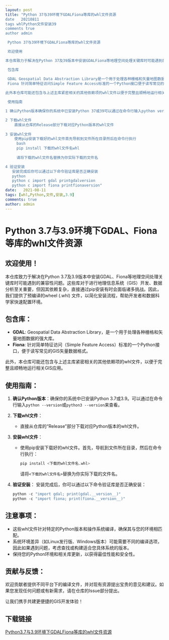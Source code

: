 ```yaml
---
layout: post
title: "Python 37与39环境下GDALFiona等库的whl文件资源
date   20210811
tags whlPython文件安装39
comments true
author admin

 Python 37与39环境下GDALFiona等库的whl文件资源

 欢迎使用

本仓库致力于解决在Python 37及39版本中安装GDALFiona等地理空间处理关键库时可能遇到的兼容性问题这些库对于进行地理信息系统GIS开发数据分析至关重要但因其依赖复杂直接通过pip安装有时会面临诸多挑战因此我们提供了预编译的wheel whl 文件以简化安装流程帮助开发者和数据科学家快速配置环境

 包含库

 GDAL Geospatial Data Abstraction Library是一个用于处理各种栅格和矢量地图数据的强大库
 Fiona 针对简单特征访问Simple Feature Access标准的一个Python接口便于读写常见的GIS矢量数据格式
  
此外本仓库可能还包含与上述主库紧密相关的其他依赖项的whl文件以便于完整且顺畅地运行相关GIS应用

 使用指南

1 确认Python版本确保你的系统中已安装Python 37或39可以通过在命令行输入python version或python3 version来查看

2 下载whl文件
    直接从仓库的Release部分下载对应Python版本的whl文件
   
3 安装whl文件
    使用pip安装下载好的whl文件首先导航到文件所在目录然后在命令行执行
     bash
     pip install 下载的whl文件名whl
     
     请将下载的whl文件名替换为你实际下载的文件名

4 验证安装
   安装完成后你可以通过以下命令验证库是否正确安装
   python
   python c import gdal printgdalversion
   python c import fiona printfionaversion"
date:   2021-08-11
tags: [whl,Python,文件,安装,3.9]
comments: true
author: admin
---
```

# Python 3.7与3.9环境下GDAL、Fiona等库的whl文件资源

## 欢迎使用！

本仓库致力于解决在Python 3.7及3.9版本中安装GDAL、Fiona等地理空间处理关键库时可能遇到的兼容性问题。这些库对于进行地理信息系统（GIS）开发、数据分析至关重要，但因其依赖复杂，直接通过pip安装有时会面临诸多挑战。因此，我们提供了预编译的wheel (.whl) 文件，以简化安装流程，帮助开发者和数据科学家快速配置环境。

## 包含库：

- **GDAL**: Geospatial Data Abstraction Library，是一个用于处理各种栅格和矢量地图数据的强大库。
- **Fiona**: 针对简单特征访问（Simple Feature Access）标准的一个Python接口，便于读写常见的GIS矢量数据格式。
  
此外，本仓库可能还包含与上述主库紧密相关的其他依赖项的whl文件，以便于完整且顺畅地运行相关GIS应用。

## 使用指南：

1. **确认Python版本**：确保你的系统中已安装Python 3.7或3.9。可以通过在命令行输入`python --version`或`python3 --version`来查看。

2. **下载whl文件**：
   - 直接从仓库的“Release”部分下载对应Python版本的whl文件。
   
3. **安装whl文件**：
   - 使用pip安装下载好的whl文件。首先，导航到文件所在目录，然后在命令行执行：
     ```bash
     pip install <下载的whl文件名.whl>
     ```
     请将`<下载的whl文件名>`替换为你实际下载的文件名。

4. **验证安装**：
   安装完成后，你可以通过以下命令验证库是否正确安装：
   ```python
   python -c "import gdal; print(gdal.__version__)"
   python -c "import fiona; print(fiona.__version__)"
   ```

## 注意事项：

- 这些whl文件针对特定的Python版本和操作系统编译，确保其与您的环境相匹配。
- 系统环境差异（如Linux发行版、Windows版本）可能需要不同的编译选项，因此如果遇到问题，考虑查找或构建适合您具体系统的版本。
- 保持您的Python环境和相关库更新，以获得最佳性能和安全性。

## 贡献与反馈：

欢迎贡献者提供不同平台下的编译文件，并对现有资源提出宝贵的意见和建议。如果您发现任何问题或有新需求，请在仓库的Issue部分提出。

让我们携手共建更便捷的GIS开发体验！

## 下载链接

[Python3.7与3.9环境下GDALFiona等库的whl文件资源](https://pan.quark.cn/s/55a04720a513)